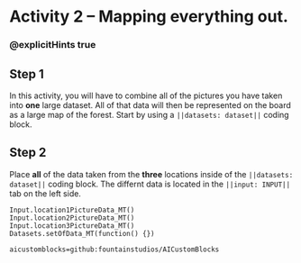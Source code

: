 # Activity 2 – Mapping everything out.

### @explicitHints true

## Step 1
In this activity, you will have to combine all of the pictures you have taken into **one** large dataset. All of that data will then be represented on 
the board as a large map of the forest. Start by using a `||datasets: dataset||` coding block. 

## Step 2
Place **all** of the data taken from the **three** locations inside of the `||datasets: dataset||` coding block. The differnt data is located in the 
`||input: INPUT||` tab on the left side. 


```ghost
Input.location1PictureData_MT()
Input.location2PictureData_MT()
Input.location3PictureData_MT()
Datasets.setOfData_MT(function() {})
```

```package
aicustomblocks=github:fountainstudios/AICustomBlocks
```
